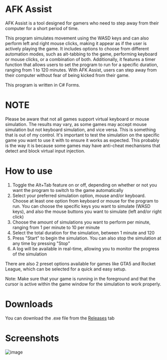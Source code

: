 # AFK Assist

AFK Assist is a tool designed for gamers who need to step away from their computer for a short period of time.

This program simulates movement using the WASD keys and can also perform left and right mouse clicks, making it appear as if the user is actively playing the game. It includes options to choose from different automation modes, such as alt-tabbing to the game, performing keyboard or mouse clicks, or a combination of both. Additionally, it features a timer function that allows users to set the program to run for a specific duration, ranging from 1 to 120 minutes. With AFK Assist, users can step away from their computer without fear of being kicked from their game.

This program is written in C# Forms.


# NOTE

Please be aware that not all games support virtual keyboard or mouse simulation. The results may vary, as some games may accept mouse simulation but not keyboard simulation, and vice versa. This is something that is out of my control. It's important to test the simulation on the specific game you want to use it with to ensure it works as expected. This probably is the way it is because some games may have anti-cheat mechanisms that detect and block virtual input injection.


# How to use

1. Toggle the Alt+Tab feature on or off, depending on whether or not you want the program to switch to the game automatically
2. Select your preferred simulation option, mouse and/or keyboard. Choose at least one option from keyboard or mouse for the program to run. You can choose the specific keys you want to simulate (WASD keys), and also the mouse buttons you want to simulate (left and/or right click)
3. Choose the amount of simulations you want to perform per minute, ranging from 1 per minute to 10 per minute
4. Select the total duration for the simulation, between 1 minute and 120
5. Press "Start" to begin the simulation. You can also stop the simulation at any time by pressing "Stop"
6. A log will be available in real-time, allowing you to monitor the progress of the simulation

There are also 2 preset options available for games like GTA5 and Rocket League, which can be selected for a quick and easy setup.

Note: Make sure that your game is running in the foreground and that the cursor is active within the game window for the simulation to work properly.


# Downloads
You can download the .exe file from the <a href="https://github.com/yusuf0142/AFK-Assist/releases">Releases</a> tab


# Screenshots

![image](https://user-images.githubusercontent.com/70652416/214882146-ae3850a4-9543-47e0-9f5d-d8e2015f7b50.png)
